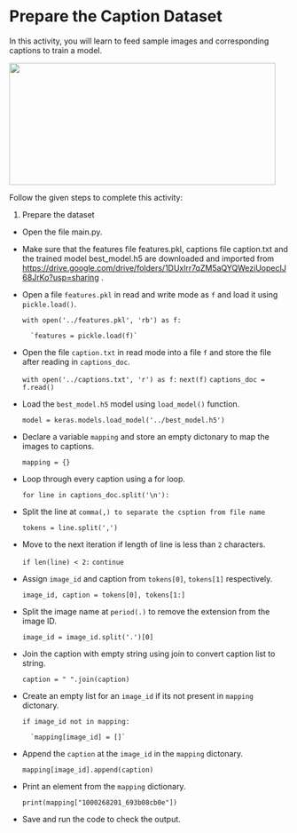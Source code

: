Prepare the Caption Dataset
==============================


In this activity, you will learn to feed sample images and corresponding captions to train a model.


<img src= "https://media.slid.es/uploads/1525749/images/10570797/captions.gif" width = "480" height = "220">



Follow the given steps to complete this activity:


1. Prepare the dataset


* Open the file main.py.


* Make sure that  the features file features.pkl, captions file caption.txt and the trained model best_model.h5  are  downloaded and imported from https://drive.google.com/drive/folders/1DUxlrr7qZM5aQYQWeziUopecIJ68JrKo?usp=sharing
.


* Open a file `features.pkl` in read and write mode as `f` and load it using `pickle.load()`.


    `with open('../features.pkl', 'rb') as f:`


        `features = pickle.load(f)`


* Open the file `caption.txt` in read mode into a file `f` and store the file after reading in `captions_doc`.


    `with open('../captions.txt', 'r') as f:`
        `next(f)`
        `captions_doc = f.read()`

* Load the `best_model.h5` model using `load_model()` function.

    `model = keras.models.load_model('../best_model.h5')`

* Declare a variable `mapping` and store an empty dictonary to map the images to captions.


    `mapping = {}`


* Loop through every caption using a for loop.


    `for line in captions_doc.split('\n'):`


* Split the line at `comma(,) to separate the csption from file name `


    `tokens = line.split(',')`


* Move to the next iteration if length of line is less than `2` characters.


    `if len(line) < 2:`
        `continue`


* Assign `image_id` and caption from `tokens[0]`, `tokens[1]` respectively.


    `image_id, caption = tokens[0], tokens[1:]`


* Split the image name at `period(.)` to remove the extension from the image ID.


    `image_id = image_id.split('.')[0]`


* Join the caption with empty string using join to convert caption list to string.


    `caption = " ".join(caption)`


* Create an empty list for an `image_id` if its not present in `mapping` dictonary.


    `if image_id not in mapping:`


        `mapping[image_id] = []`


* Append the `caption` at the `image_id` in the `mapping` dictonary.


    `mapping[image_id].append(caption)`


* Print an element from the `mapping` dictionary.


    `print(mapping["1000268201_693b08cb0e"])`


* Save and run the code to check the output.
